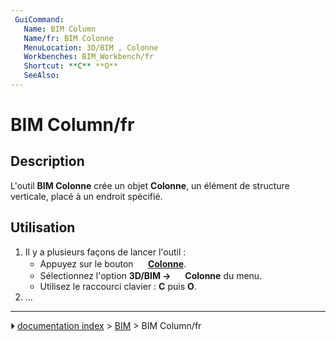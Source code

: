 ```yaml
---
 GuiCommand:
   Name: BIM Column
   Name/fr: BIM Colonne
   MenuLocation: 3D/BIM , Colonne
   Workbenches: BIM_Workbench/fr
   Shortcut: **C** **O**
   SeeAlso: 
---
```


# BIM Column/fr



## Description

L\'outil **BIM Colonne** crée un objet **Colonne**, un élément de structure verticale, placé à un endroit spécifié.



## Utilisation

1.  Il y a plusieurs façons de lancer l\'outil :
    -   Appuyez sur le bouton **<img src="images/BIM_Column.svg" width=16px> [Colonne](BIM_Column/fr.md)**.
    -   Sélectionnez l\'option **3D/BIM → <img src="images/BIM_Column.svg" width=16px> Colonne** du menu.
    -   Utilisez le raccourci clavier : **C** puis **O**.
2.  \...



---
⏵ [documentation index](../README.md) > [BIM](BIM_Workbench.md) > BIM Column/fr
